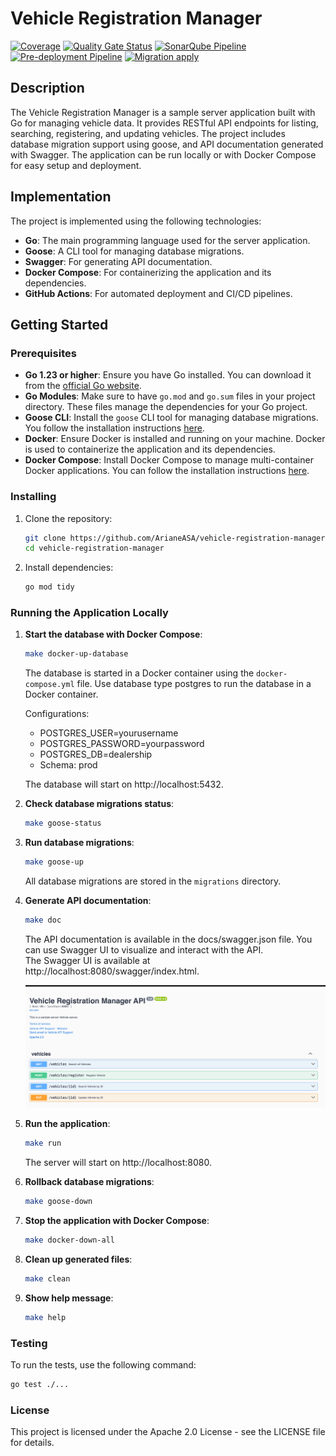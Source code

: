 # Vehicle Registration Manager

[![Coverage](https://sonarcloud.io/api/project_badges/measure?project=ArianeASA_vehicle-registration-manager&metric=coverage)](https://sonarcloud.io/summary/overall?id=ArianeASA_vehicle-registration-manager)
[![Quality Gate Status](https://sonarcloud.io/api/project_badges/measure?project=ArianeASA_vehicle-registration-manager&metric=alert_status)](https://sonarcloud.io/summary/overall?id=ArianeASA_vehicle-registration-manager)
[![SonarQube Pipeline](https://github.com/ArianeASA/vehicle-registration-manager/actions/workflows/sonar.yml/badge.svg)](https://github.com/ArianeASA/vehicle-registration-manager/actions/workflows/sonar.yml)
[![Pre-deployment Pipeline](https://github.com/ArianeASA/vehicle-registration-manager/actions/workflows/build.yml/badge.svg)](https://github.com/ArianeASA/vehicle-registration-manager/actions/workflows/build.yml)
[![Migration apply](https://github.com/ArianeASA/vehicle-registration-manager/actions/workflows/migration-apply.yml/badge.svg?branch=develop)](https://github.com/ArianeASA/vehicle-registration-manager/actions/workflows/migration-apply.yml)


## Description

The Vehicle Registration Manager is a sample server application built with Go for managing vehicle data. It provides RESTful API endpoints for listing, searching, registering, and updating vehicles. The project includes database migration support using goose, and API documentation generated with Swagger. The application can be run locally or with Docker Compose for easy setup and deployment.


## Implementation

The project is implemented using the following technologies:
- **Go**: The main programming language used for the server application.
- **Goose**: A CLI tool for managing database migrations.
- **Swagger**: For generating API documentation.
- **Docker Compose**: For containerizing the application and its dependencies.
- **GitHub Actions**: For automated deployment and CI/CD pipelines.


## Getting Started

### Prerequisites

- **Go 1.23 or higher**: Ensure you have Go installed. You can download it from the [official Go website](https://golang.org/dl/).
- **Go Modules**: Make sure to have `go.mod` and `go.sum` files in your project directory. These files manage the dependencies for your Go project.
- **Goose CLI**: Install the `goose` CLI tool for managing database migrations. You follow the installation instructions [here](https://github.com/pressly/goose?tab=readme-ov-file#install).
- **Docker**: Ensure Docker is installed and running on your machine. Docker is used to containerize the application and its dependencies.
- **Docker Compose**: Install Docker Compose to manage multi-container Docker applications. You can follow the installation instructions [here](https://docs.docker.com/compose/install/).


### Installing

1. Clone the repository:
    ```sh
    git clone https://github.com/ArianeASA/vehicle-registration-manager.git
    cd vehicle-registration-manager
    ```

2. Install dependencies:
    ```sh
    go mod tidy
    ```

### Running the Application Locally

1. **Start the database with Docker Compose**:
    ```sh
    make docker-up-database
    ```
   The database is started in a Docker container using the `docker-compose.yml` file.
   Use database type postgres to run the database in a Docker container.
   
   Configurations:
      - POSTGRES_USER=yourusername
      - POSTGRES_PASSWORD=yourpassword
      - POSTGRES_DB=dealership
      - Schema: prod
   
   The database will start on http://localhost:5432.


2. **Check database migrations status**:
    ```sh
    make goose-status
    ```

3. **Run database migrations**:
    ```sh
    make goose-up
    ```
   All database migrations are stored in the `migrations` directory.


4. **Generate API documentation**:
    ```sh
    make doc
    ```
   The API documentation is available in the docs/swagger.json file. You can use Swagger UI to visualize and interact with the API.  
   The Swagger UI is available at http://localhost:8080/swagger/index.html.

   ![img.png](img.png)

5. **Run the application**:
    ```sh
    make run
    ```
   The server will start on http://localhost:8080.


6. **Rollback database migrations**:
    ```sh
    make goose-down
    ```
    
7. **Stop the application with Docker Compose**:
    ```sh
    make docker-down-all
    ```
   

8. **Clean up generated files**:
    ```sh
    make clean
    ```
   

9. **Show help message**:
    ```sh
    make help
    ```


### Testing

To run the tests, use the following command:
```sh
go test ./...
```


### License
This project is licensed under the Apache 2.0 License - see the LICENSE file for details.